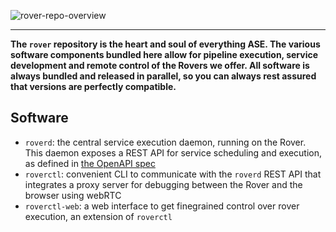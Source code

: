 
![rover-repo-overview](https://github.com/user-attachments/assets/12c267ba-9896-40fa-876f-07dc92a0736f)

<hr/>

**The `rover` repository is the heart and soul of everything ASE. The various software components bundled here allow for pipeline execution, service development and remote control of the Rovers we offer. All software is always bundled and released in parallel, so you can always rest assured that versions are perfectly compatible.**

## Software

- `roverd`: the central service execution daemon, running on the Rover. This daemon exposes a REST API for service scheduling and execution, as defined in [the OpenAPI spec](/spec)
- `roverctl`: convenient CLI to communicate with the `roverd` REST API that integrates a proxy server for debugging between the Rover and the browser using webRTC
- `roverctl-web`: a web interface to get finegrained control over rover execution, an extension of `roverctl`
